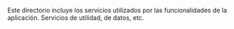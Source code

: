 Este directorio incluye los servicios utilizados por las funcionalidades de la aplicación. Servicios de utilidad, de datos, etc.
